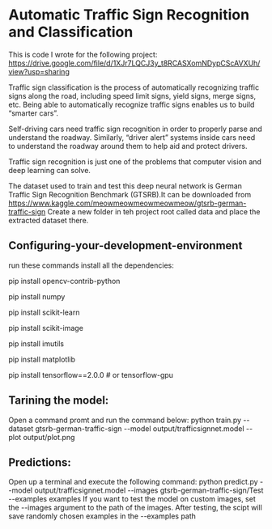 # Automatic Traffic Sign Recognition and Classification
This is code I wrote for the following project: https://drive.google.com/file/d/1XJr7LQCJ3y_t8RCASXomNDypCScAVXUh/view?usp=sharing

Traffic sign classification is the process of automatically recognizing traffic signs along the road, including speed limit signs, yield signs, merge signs, etc. Being able to automatically recognize traffic signs enables us to build “smarter cars”.

Self-driving cars need traffic sign recognition in order to properly parse and understand the roadway. Similarly, “driver alert” systems inside cars need to understand the roadway around them to help aid and protect drivers.

Traffic sign recognition is just one of the problems that computer vision and deep learning can solve.

The dataset used to train and test this deep neural network is  German Traffic Sign Recognition Benchmark (GTSRB).It can be downloaded from https://www.kaggle.com/meowmeowmeowmeowmeow/gtsrb-german-traffic-sign
Create a new folder in teh project root called data and place the extracted dataset there.


## Configuring-your-development-environment


run these commands install all the dependencies:

  pip install opencv-contrib-python
  
  pip install numpy
  
  pip install scikit-learn
  
  pip install scikit-image
  
  pip install imutils
  
  pip install matplotlib
  
  pip install tensorflow==2.0.0 # or tensorflow-gpu
  

## Tarining the model:
Open a command promt and run the command below:
  python train.py --dataset gtsrb-german-traffic-sign --model output/trafficsignnet.model --plot output/plot.png
 
 
 
## Predictions:
Open up a terminal and execute the following command:
  python predict.py --model output/trafficsignnet.model --images gtsrb-german-traffic-sign/Test --examples examples
If you want to test the model on custom images, set the --images argument to the path of the images. After testing, the scipt will save randomly chosen examples in the --examples path
